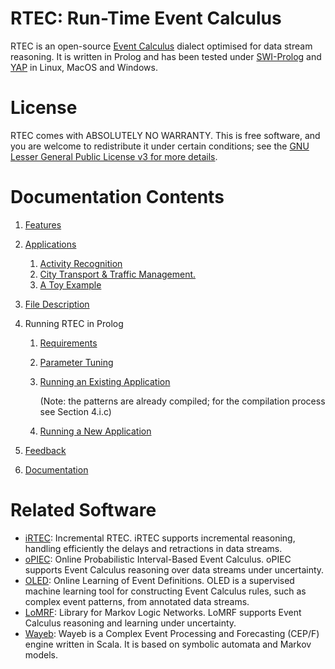 # RTEC: Run-Time Event Calculus

RTEC is an open-source [Event Calculus](https://en.wikipedia.org/wiki/Event_calculus) dialect optimised for data stream reasoning. It is written in Prolog and has been tested under [SWI-Prolog](https://www.swi-prolog.org/) and [YAP](https://en.wikipedia.org/wiki/YAP_(Prolog)) in Linux, MacOS and Windows.

# License

RTEC comes with ABSOLUTELY NO WARRANTY. This is free software, and you are welcome to redistribute it under certain conditions; see the [GNU Lesser General Public License v3 for more details](http://www.gnu.org/licenses/lgpl-3.0.html).

# Documentation Contents

1. [Features](docs/features.md)

2. [Applications](docs/applications.md)

   1. [Activity Recognition](examples/caviar/README.md)
   2. [City Transport & Traffic Management.](examples/ctm/README.md)
   3. [A Toy Example](examples/toy/README.md) 

3. [File Description](docs/file-description.md)

4. Running RTEC in Prolog
   1. [Requirements](docs/prolog-requirements.md)

   2. [Parameter Tuning](docs/prolog-parameters.md)

   3. [Running an Existing Application](docs/prolog-existing-apps.md) 

      \(Note: the patterns are already compiled; for the compilation process see Section 4.i.c\)

   4. [Running a New Application](docs/prolog-new-apps.md) 

5. [Feedback](docs/feedback.md)

6. [Documentation](docs/documentation.md)

# Related Software
- [iRTEC](https://github.com/eftsilio/Incremental_RTEC): Incremental RTEC. iRTEC supports incremental reasoning, handling efficiently the delays and retractions in data streams.
- [oPIEC](https://github.com/Periklismant/oPIEC): Online Probabilistic Interval-Based Event Calculus. oPIEC supports Event Calculus reasoning over data streams under uncertainty.
- [OLED](https://github.com/nkatzz/ORL): Online Learning of Event Definitions. OLED is a supervised machine learning tool for constructing Event Calculus rules, such as complex event patterns, from annotated data streams.
- [LoMRF](https://github.com/anskarl/LoMRF):  Library for Markov Logic Networks. LoMRF supports Event Calculus reasoning and learning under uncertainty.
- [Wayeb](https://github.com/ElAlev/Wayeb): Wayeb is a Complex Event Processing and Forecasting (CEP/F) engine written in Scala. It is based on symbolic automata and Markov models.

